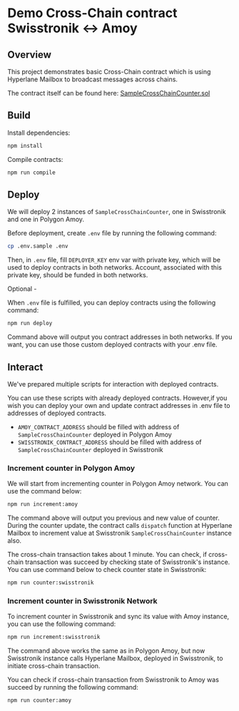 # Demo Cross-Chain contract Swisstronik <-> Amoy

## Overview
This project demonstrates basic Cross-Chain contract which is using Hyperlane Mailbox to broadcast messages across chains.

The contract itself can be found here: [SampleCrossChainCounter.sol](/contracts/SampleCrossChainCounter.sol)

## Build
Install dependencies:
```sh
npm install
```
Compile contracts:
```sh
npm run compile
```

## Deploy
We will deploy 2 instances of `SampleCrossChainCounter`, one in Swisstronik and one in Polygon Amoy.

Before deployment, create `.env` file by running the following command:
```sh
cp .env.sample .env
```
Then, in `.env` file, fill `DEPLOYER_KEY` env var with private key, which will be used to deploy contracts in both networks. Account, associated with this private key, should be funded in both networks.

Optional - 

When `.env` file is fulfilled, you can deploy contracts using the following command:
```sh
npm run deploy
```
Command above will output you contract addresses in both networks. If you want, you can use those custom deployed contracts with your .env file.

## Interact

We've prepared multiple scripts for interaction with deployed contracts.

You can use these scripts with already deployed contracts.
However,if you wish you can deploy your own and update contract addresses in .env file to addresses of deployed contracts.

- `AMOY_CONTRACT_ADDRESS` should be filled with address of `SampleCrossChainCounter` deployed in Polygon Amoy
- `SWISSTRONIK_CONTRACT_ADDRESS` should be filled with address of `SampleCrossChainCounter` deployed in Swisstronik

### Increment counter in Polygon Amoy

We will start from incrementing counter in Polygon Amoy network. You can use the command below:
```sh
npm run increment:amoy
```
The command above will output you previous and new value of counter. During the counter update, the contract calls `dispatch` function at Hyperlane Mailbox to increment value at Swisstronik `SampleCrossChainCounter` instance also.

The cross-chain transaction takes about 1 minute. You can check, if cross-chain transaction was succeed by checking state of Swisstronik's instance. You can use command below to check counter state in Swisstronik:
```sh
npm run counter:swisstronik
```

### Increment counter in Swisstronik Network

To increment counter in Swisstronik and sync its value with Amoy instance, you can use the following command:
```sh
npm run increment:swisstronik
```
The command above works the same as in Polygon Amoy, but now Swisstronik instance calls Hyperlane Mailbox, deployed in Swisstronik, to initiate cross-chain transaction.

You can check if cross-chain transaction from Swisstronik to Amoy was succeed by running the following command:
```sh
npm run counter:amoy
```
